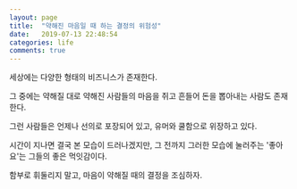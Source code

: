 ```yaml
---
layout: page
title:  "약해진 마음일 때 하는 결정의 위험성"
date:   2019-07-13 22:48:54
categories: life
comments: true
---
```


세상에는 다양한 형태의 비즈니스가 존재한다. 

그 중에는 약해질 대로 약해진 사람들의 마음을 쥐고 흔들어 돈을 뽑아내는 사람도 존재한다.

그런 사람들은 언제나 선의로 포장되어 있고, 유머와 쿨함으로 위장하고 있다. 

시간이 지나면 결국 본 모습이 드러나겠지만, 그 전까지 그러한 모습에 눌러주는 '좋아요'는 그들의 좋은 먹잇감이다. 

함부로 휘둘리지 말고, 마음이 약해질 때의 결정을 조심하자. 
